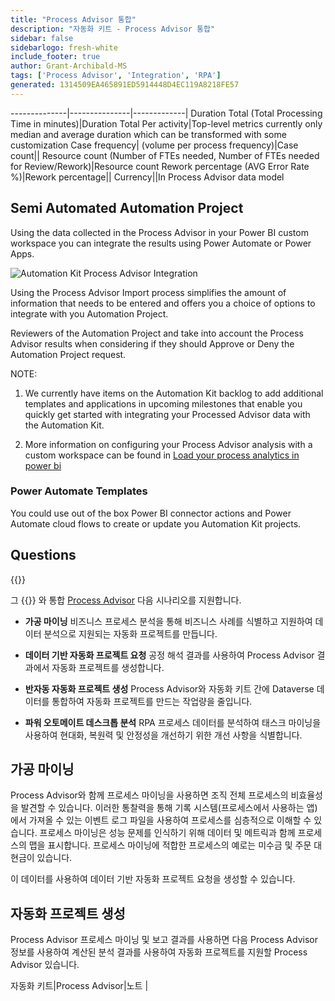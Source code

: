 ```yaml
---
title: "Process Advisor 통합"
description: "자동화 키트 - Process Advisor 통합"
sidebar: false
sidebarlogo: fresh-white
include_footer: true
author: Grant-Archibald-MS
tags: ['Process Advisor', 'Integration', 'RPA']
generated: 1314509EA465891ED5914448D4EC119A8218FE57
---
```

--------------|---------------|-------------|
Duration Total (Total Processing Time in minutes)|Duration Total Per activity|Top-level metrics currently only median and average duration which can be transformed with some customization
Case frequency| (volume per process frequency)|Case count||
Resource count (Number of FTEs needed, Number of FTEs needed for Review/Rework)|Resource count
Rework percentage (AVG Error Rate %)|Rework percentage||
Currency||In Process Advisor data model

## Semi Automated Automation Project

Using the data collected in the Process Advisor in your Power BI custom workspace you can integrate the results using Power Automate or Power Apps.

![Automation Kit Process Advisor Integration](/images/illustrations/process-advisor-integration.svg)

Using the Process Advisor Import process simplifies the amount of information that needs to be entered and offers you a choice of options to integrate with you Automation Project.

Reviewers of the Automation Project and take into account the Process Advisor results when considering if they should Approve or Deny the Automation Project request.

NOTE:

1. We currently have items on the Automation Kit backlog to add additional templates and applications in upcoming milestones that enable you quickly get started with integrating your Processed Advisor data with the Automation Kit.

2. More information on configuring your Process Advisor analysis with a custom workspace can be found in [Load your process analytics in power bi](https://learn.microsoft.com/power-automate/process-mining-pbi-workspace#load-your-process-analytics-in-power-bi)

### Power Automate Templates

You could use out of the box Power BI connector actions and Power Automate cloud flows to create or update you Automation Kit projects.

## Questions

{{<questions name="/content/en-us/backlog/process-advisor-integration.json" completed="Thank you for completing Process Advisor questions" showNavigationButtons=false />}}

그 {{<product-name>}} 와 통합 [Process Advisor](https://learn.microsoft.com/power-automate/process-advisor-overview) 다음 시나리오를 지원합니다.

- **가공 마이닝** 비즈니스 프로세스 분석을 통해 비즈니스 사례를 식별하고 지원하여 데이터 분석으로 지원되는 자동화 프로젝트를 만듭니다.

- **데이터 기반 자동화 프로젝트 요청** 공정 해석 결과를 사용하여 Process Advisor 결과에서 자동화 프로젝트를 생성합니다.

- **반자동 자동화 프로젝트 생성** Process Advisor와 자동화 키트 간에 Dataverse 데이터를 통합하여 자동화 프로젝트를 만드는 작업량을 줄입니다.

- **파워 오토메이트 데스크톱 분석** RPA 프로세스 데이터를 분석하여 태스크 마이닝을 사용하여 현대화, 복원력 및 안정성을 개선하기 위한 개선 사항을 식별합니다.

## 가공 마이닝

Process Advisor와 함께 프로세스 마이닝을 사용하면 조직 전체 프로세스의 비효율성을 발견할 수 있습니다. 이러한 통찰력을 통해 기록 시스템(프로세스에서 사용하는 앱)에서 가져올 수 있는 이벤트 로그 파일을 사용하여 프로세스를 심층적으로 이해할 수 있습니다. 프로세스 마이닝은 성능 문제를 인식하기 위해 데이터 및 메트릭과 함께 프로세스의 맵을 표시합니다. 프로세스 마이닝에 적합한 프로세스의 예로는 미수금 및 주문 대 현금이 있습니다.

이 데이터를 사용하여 데이터 기반 자동화 프로젝트 요청을 생성할 수 있습니다.

## 자동화 프로젝트 생성

Process Advisor 프로세스 마이닝 및 보고 결과를 사용하면 다음 Process Advisor 정보를 사용하여 계산된 분석 결과를 사용하여 자동화 프로젝트를 지원할 Process Advisor 있습니다.

자동화 키트|Process Advisor|노트        |
